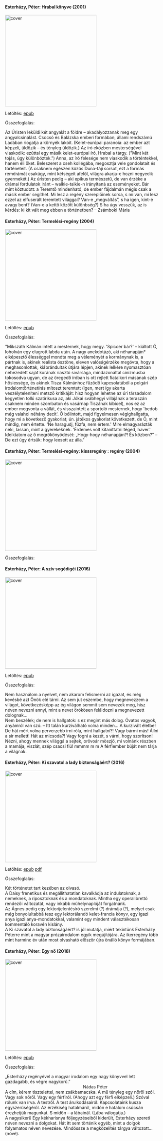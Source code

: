#### <a name="id_1021">Esterházy, Péter: Hrabal könyve (2001)</a>
<img src="https://github.com/BercziSandor/calibre_lib/raw/main/Esterhazy%2C%20Peter/Hrabal%20konyve%20%281021%29/cover.jpg" alt="cover" width="300"/>

Letöltés: [epub](https://github.com/BercziSandor/calibre_lib/raw/main/Esterhazy%2C%20Peter/Hrabal%20konyve%20%281021%29/Hrabal%20konyve%20-%20Esterhazy%2C%20Peter.epub)

Összefoglalás:
<div>
<p>Az ​Úristen leküldi két angyalát a földre – akadályozzanak meg egy angyalcsinálást. Csocsó és Balázska emberi formában, állami rendszámú Ladában riogatja a környék lakóit. (Kelet-európai paranoia: az ember azt képzeli, üldözik – és tényleg üldözik.) Az író eközben mesterségével viaskodik: ezúttal egy másik kelet-európai író, Hrabal a tárgy. ("Mint két tojás, úgy különböztek.") Anna, az író felesége nem viaskodik a történtekkel, hanem éli őket. Beleszeret a cseh kollégába, megosztja vele gondolatait és történeteit. (A csaknem egészen közös Duna-táji sorsot, ezt a formás rémdrámát csakúgy, mint kétségeit afelől, világra akarja-e hozni negyedik gyermekét.) Az úristen pedig – aki epikus természetű, de van érzéke a drámai fordulatok iránt – walkie-talkie-n irányítaná az eseményeket. Bár mint köztudott: a Teremtő mindenható, de ember fájdalmán mégis csak a másik ember segíthet. Mi lesz a regény szereplőinek sorsa, s mi van, mi lesz ezzel az elfuserált teremtett világgal? Van-e „megváltás”, s ha igen, kint-é avagy bent? (Van-e a kettő között különbség?) S ha úgy vesszük, az is kérdés: ki kit vált meg ebben a történetben? – Zsámboki Mária</p></div>

#### <a name="id_1022">Esterházy, Péter: Termelési-regény (2004)</a>
<img src="https://github.com/BercziSandor/calibre_lib/raw/main/Esterhazy%2C%20Peter/Termelesi-regeny%20%281022%29/cover.jpg" alt="cover" width="300"/>

Letöltés: [epub](https://github.com/BercziSandor/calibre_lib/raw/main/Esterhazy%2C%20Peter/Termelesi-regeny%20%281022%29/Termelesi-regeny%20-%20Esterhazy%2C%20Peter.epub)

Összefoglalás:
<div>
<p>"Mikszáth ​Kálmán intett a mesternek, hogy megy. 'Spiccer bár?' – kiáltott Ő, loholván egy elugrott labda után. A nagy anekdotázó, aki néhanapján* elképesztő élességgel mondta meg a véleményét a kormánynak is, a pártnak is, akinek realista ösztöne, eleven valóságérzéke megóvta, hogy a meghasonlottak, kiábrándultak útjára lépjen, akinek lelkére nyomasztóan nehezedett saját korának riasztó sivársága, mindazonáltal cinizmusba tokosodva ugyan, de az öregedő íróban is ott rejlett fiatalkori másának szép hősiessége, és akinek Tisza Kálmánhoz fűződő kapcsolatából a polgári irodalomtörténetírás mítoszt teremtett (igen, mert így akarta veszélyteleníteni metsző kritikáját: hisz hogyan lehetne az úri társadalom kegyetlen tollú szatirikusa az, aki Jókai svábhegyi villájának a teraszán csaknem minden szombaton és vasárnap Tiszának kibicel), nos ez az ember megvonta a vállát, és visszaintett a sportoló mesternek, hogy 'bedob még valahol néhány decit'. Ő bólintott, majd figyelmesen végighallgatta, hogy mi a következő gyakorlat; ún. játékos gyakorlat következett, de Ő, mint mindig, nem értette. 'Ne haragudj, fűzfa, nem értem.' Mire elmagyarázták neki, lassan, mint a gyerekeknek. 'Érdemes volt kitaníttatni téged, haver.'<br>Ideiktatom az ő megrökönyödését: „Hogy-hogy néhanapján?! És közben?” – De ezt úgy értsük: hogy leesett az álla."</p></div>

#### <a name="id_1512">Esterházy, Péter: Termelési-regény: kisssregény : regény (2004)</a>
<img src="https://github.com/BercziSandor/calibre_lib/raw/main/Esterhazy%2C%20Peter/Termelesi-regeny_%20kisssregeny%20_%20reg%20%281512%29/cover.jpg" alt="cover" width="300"/>

Összefoglalás:


#### <a name="id_1020">Esterházy, Péter: A szív segédigéi (2016)</a>
<img src="https://github.com/BercziSandor/calibre_lib/raw/main/Esterhazy%2C%20Peter/A%20sziv%20segedigei%20%281020%29/cover.jpg" alt="cover" width="300"/>

Letöltés: [epub](https://github.com/BercziSandor/calibre_lib/raw/main/Esterhazy%2C%20Peter/A%20sziv%20segedigei%20%281020%29/A%20sziv%20segedigei%20-%20Esterhazy%2C%20Peter.epub)

Összefoglalás:
<div>
<p>Nem használom a nyelvet, nem akarom felismerni az igazat, és még kevésbé azt Önök elé tárni. Az sem jut eszembe, hogy megnevezzem a világot, következésképp az ég világon semmit sem nevezek meg, hisz néven nevezni annyi, mint a nevet örökösen feláldozni a megnevezett dolognak…<br>Nem beszélek; de nem is hallgatok: s ez megint más dolog. Óvatos vagyok, anyámról van szó. – Itt talán kurziválható volna minden… A kurzivált életbe! De hát mért volna perverzebb írni róla, mint hallgatni?! Vagy bármi más! Állni a sír mellett! Hát az micsoda?! Vagy fogni a kezét, s várni, hogy szorítson! Nézni, ahogy mennek világgá a sejtek, orövoár möszjő, mi volnánk részben a mamája, viszlát, szép csacsi fiú! mmmm m m A férfiember búját nem tárja a világnak.</p></div>

#### <a name="id_1023">Esterházy, Péter: Ki szavatol a lady biztonságáért? (2016)</a>
<img src="https://github.com/BercziSandor/calibre_lib/raw/main/Esterhazy%2C%20Peter/Ki%20szavatol%20a%20lady%20biztonsagaert_%20%281023%29/cover.jpg" alt="cover" width="300"/>

Letöltés: [epub](https://github.com/BercziSandor/calibre_lib/raw/main/Esterhazy%2C%20Peter/Ki%20szavatol%20a%20lady%20biztonsagaert_%20%281023%29/Ki%20szavatol%20a%20lady%20biztonsagaer%20-%20Esterhazy%2C%20Peter.epub) 
 [pdf](https://github.com/BercziSandor/calibre_lib/raw/main/Esterhazy%2C%20Peter/Ki%20szavatol%20a%20lady%20biztonsagaert_%20%281023%29/Ki%20szavatol%20a%20lady%20biztonsagaer%20-%20Esterhazy%2C%20Peter.pdf)

Összefoglalás:
<div>
<p>Két történetet tart kezében az olvasó.<br>A Daisy frenetikus és megállíthatatlan kavalkádja az indulatoknak, a nemeknek, a riposztoknak és a mondatoknak. Mintha egy operalibrettó rendezői változatát, vagy inkább műhelynaplóját forgatnánk.<br>Az Ágnes pedig egy lektorijelentésíró szerelmi (?) drámája (?), melyet csak még bonyolultabbá tesz egy lektorálandó kelet-francia könyv, egy igazi anya igazi anya-mondatokkal, valamint egy mindent választékosan kommentáló koravén kislány.<br>A Ki szavatol a lady biztonságáért? is jól mutatja, miért tekintünk Esterházy Péterre mint a magyar prózairodalom egyik megújítójára. Az ikerregény több mint harminc év után most olvasható először újra önálló könyv formájában.</p></div>

#### <a name="id_1019">Esterházy, Péter: Egy nő (2018)</a>
<img src="https://github.com/BercziSandor/calibre_lib/raw/main/Esterhazy%2C%20Peter/Egy%20no%20%281019%29/cover.jpg" alt="cover" width="300"/>

Letöltés: [epub](https://github.com/BercziSandor/calibre_lib/raw/main/Esterhazy%2C%20Peter/Egy%20no%20%281019%29/Egy%20no%20-%20Esterhazy%2C%20Peter.epub)

Összefoglalás:
<div>
<p>„Esterházy regényével a magyar irodalom egy nagy könyvvel lett gazdagabb, és végre nagykorú.”<br>                                                                 Nádas Péter<br>A cím, kérem tisztelettel, nem zsákbamacska. A mű tényleg egy nőről szól. Vagy sok nőről. Vagy egy férfiról. (Ahogy azt egy férfi elképzeli.) Szóval rólunk van írva. A testről. A test árulkodásairól. Kapcsolataink kusza egyszerűségéről. Az érzékiség hatalmáról, midőn e hatalom csúcsán érezhetjük magunkat. S midőn – a lábainál. (Lába válogatja.) <br>A nagysikerű Egy kékharisnya följegyzéseiből kiderült, Esterházy szereti néven nevezni a dolgokat. Hát itt sem történik egyéb, mint a dolgok folyamatos néven nevezése. Mindössze a megközelítés tárgya változott… (nővé).</p></div>

